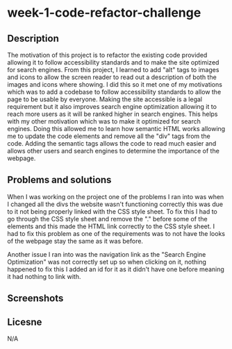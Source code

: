 # week-1-code-refactor-challenge

## Description

The motivation of this project is to refactor the existing code provided allowing it to follow accessibility standards and to make the site optimized for search engines. From this project, I learned to add "alt" tags to images and icons to allow the screen reader to read out a description of both the images and icons where showing. I did this so it met one of my motivations which was to add a codebase to follow accessibility standards to allow the page to be usable by everyone. Making the site accessible is a legal requirement but it also improves search engine optimization allowing it to reach more users as it will be ranked higher in search engines. This helps with my other motivation which was to make it optimized for search engines. Doing this allowed me to learn how semantic HTML works allowing me to update the code elements and remove all the "div" tags from the code. Adding the semantic tags allows the code to read much easier and allows other users and search engines to determine the importance of the webpage. 

## Problems and solutions
When I was working on the project one of the problems I ran into was when I changed all the divs the website wasn't functioning correctly this was due to it not being properly linked with the CSS style sheet. To fix this I had to go through the CSS style sheet and remove the "." before some of the elements and this made the HTML link correctly to the CSS style sheet. I had to fix this problem as one of the requirements was to not have the looks of the webpage stay the same as it was before.

Another issue I ran into was the navigation link as the "Search Engine Optimization" was not correctly set up so when clicking on it, nothing happened to fix this I added an id for it as it didn't have one before meaning it had nothing to link with.

## Screenshots

## Licesne 
N/A
